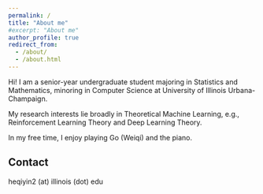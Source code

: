 ```yaml
---
permalink: /
title: "About me"
#excerpt: "About me"
author_profile: true
redirect_from: 
  - /about/
  - /about.html
---
```

Hi! I am a senior-year undergraduate student majoring in Statistics and Mathematics, minoring in Computer Science at University of Illinois Urbana-Champaign.

My research interests lie broadly in Theoretical Machine Learning, e.g., Reinforcement Learning Theory and Deep Learning Theory.

In my free time, I enjoy playing Go (Weiqi) and the piano.

Contact
------
heqiyin2 (at) illinois (dot) edu



